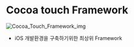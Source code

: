 # Cocoa touch Framework

![Cocoa_Touch_Framework_img](https://user-images.githubusercontent.com/46417892/133990874-6b7de611-572c-4bbb-86b4-18f6f636d7a8.png)

- iOS 개발환경을 구축하기위한 최상위 Framework
